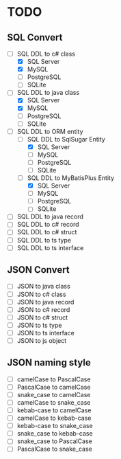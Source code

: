 # TODO

## SQL Convert

- [ ] SQL DDL to c# class
  - [x] SQL Server
  - [x] MySQL
  - [ ] PostgreSQL
  - [ ] SQLite
- [ ] SQL DDL to java class
  - [x] SQL Server
  - [x] MySQL
  - [ ] PostgreSQL
  - [ ] SQLite
- [ ] SQL DDL to ORM entity
  - [ ] SQL DDL to SqlSugar Entity
    - [x] SQL Server
    - [ ] MySQL
    - [ ] PostgreSQL
    - [ ] SQLite
  - [ ] SQL DDL to MyBatisPlus Entity
    - [x] SQL Server
    - [ ] MySQL
    - [ ] PostgreSQL
    - [ ] SQLite
- [ ] SQL DDL to java record
- [ ] SQL DDL to c# record
- [ ] SQL DDL to c# struct
- [ ] SQL DDL to ts type
- [ ] SQL DDL to ts interface

## JSON Convert

- [ ] JSON to java class
- [ ] JSON to c# class
- [ ] JSON to java record
- [ ] JSON to c# record
- [ ] JSON to c# struct
- [ ] JSON to ts type
- [ ] JSON to ts interface
- [ ] JSON to js object

## JSON naming style

- [ ] camelCase to PascalCase
- [ ] PascalCase to camelCase
- [ ] snake_case to camelCase
- [ ] camelCase to snake_case
- [ ] kebab-case to camelCase
- [ ] camelCase to kebab-case
- [ ] kebab-case to snake_case
- [ ] snake_case to kebab-case
- [ ] snake_case to PascalCase
- [ ] PascalCase to snake_case